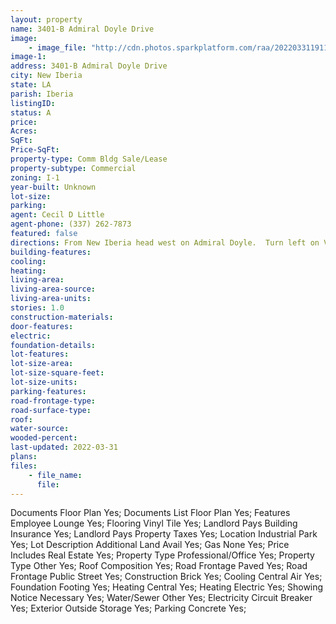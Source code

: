 ```yaml
---
layout: property
name: 3401-B Admiral Doyle Drive 
image:
    - image_file: "http://cdn.photos.sparkplatform.com/raa/20220331191113286505000000.jpg"
image-1:
address: 3401-B Admiral Doyle Drive
city: New Iberia
state: LA
parish: Iberia
listingID: 
status: A
price: 
Acres: 
SqFt: 
Price-SqFt: 
property-type: Comm Bldg Sale/Lease
property-subtype: Commercial
zoning: I-1
year-built: Unknown
lot-size: 
parking: 
agent: Cecil D Little
agent-phone: (337) 262-7873
featured: false
directions: From New Iberia head west on Admiral Doyle.  Turn left on Vortex Drive before Halliburton.  This building is on the left.
building-features: 
cooling: 
heating: 
living-area: 
living-area-source: 
living-area-units: 
stories: 1.0
construction-materials: 
door-features: 
electric: 
foundation-details: 
lot-features: 
lot-size-area: 
lot-size-square-feet: 
lot-size-units: 
parking-features: 
road-frontage-type: 
road-surface-type: 
roof: 
water-source: 
wooded-percent: 
last-updated: 2022-03-31
plans: 
files:
    - file_name:
      file:
---
```

Documents	Floor Plan	Yes;
Documents List	Floor Plan	Yes;
Features	Employee Lounge	Yes;
Flooring	Vinyl Tile	Yes;
Landlord Pays	Building Insurance	Yes;
Landlord Pays	Property Taxes	Yes;
Location	Industrial Park	Yes;
Lot Description	Additional Land Avail	Yes;
Gas	None	Yes;
Price Includes	Real Estate	Yes;
Property Type	Professional/Office	Yes;
Property Type	Other	Yes;
Roof	Composition	Yes;
Road Frontage	Paved	Yes;
Road Frontage	Public Street	Yes;
Construction	Brick	Yes;
Cooling	Central Air	Yes;
Foundation	Footing	Yes;
Heating	Central	Yes;
Heating	Electric	Yes;
Showing	Notice Necessary	Yes;
Water/Sewer	Other	Yes;
Electricity	Circuit Breaker	Yes;
Exterior	Outside Storage	Yes;
Parking	Concrete	Yes;

